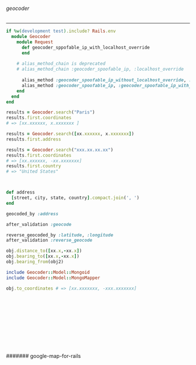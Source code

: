 ###### geocoder
---


```config/initializers/geocoder.rb
if %w(development test).include? Rails.env
  module Geocoder
    module Request
      def geocoder_sppofable_ip_with_localhost_override
      end
      
    # alias_method_chain is deprecated
    # alias_method_chain :geocoder_spoofable_ip, :localhost_override
    
      alias_method :geocoder_spoofable_ip_without_localhost_override, :geocoder_spoofable_ip
      alias_method :geocoder_spoofable_ip, :geocoder_spoofable_ip_with_localhost_override
    end
  end
end

```

```usage.rb
results = Geocoder.search("Paris")
results.first.coordinates
# => [xx.xxxxxx, x.xxxxxxx ]

results = Geocoder.search([xx.xxxxxx, x.xxxxxxx])
results.first.address

results = Geocoder.search("xxx.xx.xx.xx")
results.first.coordinates
# => [xx.xxxxxx, -xx.xxxxxxx]
results.first.country
# => "United States"



```


```objects.rb

def address
  [street, city, state, country].compact.join(', ')
end

geocoded_by :address

after_validation :geocode

reverse_geocoded_by :latitude, :longitude
after_validation :reverse_geocode

obj.distance_to([xx.x,-xx.x])
obj.bearing_to([xx.x,-xx.x])
obj.bearing_from(obj2)

include Geocoder::Model::Mongoid
include Geocoder::Model::MongoMapper

obj.to_coordinates # => [xx.xxxxxxx, -xxx.xxxxxxx] 

```

```
```


```
```

```
```


```
```

```
```


```
```

```
```


```
```

```
```


```
```

```
```

####### google-map-for-rails

```
```

```
```


```
```

```
```


```
```

```
```


```
```

```
```


```
```

```
```


```
```

```
```


```
```

```
```


```
```

```
```


```
```

```
```


```
```

```
```


```
```

```
```


```
```

```
```


```
```

```
```


```
```

```
```


```
```

```
```


```
```

```
```


```
```

```
```


```
```

```
```


```
```

```
```


```
```

```
```


```
```

```
```


```
```

```
```


```
```

```
```


```
```

```
```


```
```

```
```


```
```

```
```


```
```

```
```


```
```

```
```


```
```

```
```


```
```

```
```

